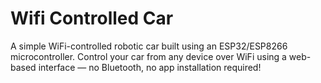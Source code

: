 # Wifi Controlled Car
A simple WiFi-controlled robotic car built using an ESP32/ESP8266 microcontroller. Control your car from any device over WiFi using a web-based interface — no Bluetooth, no app installation required!
